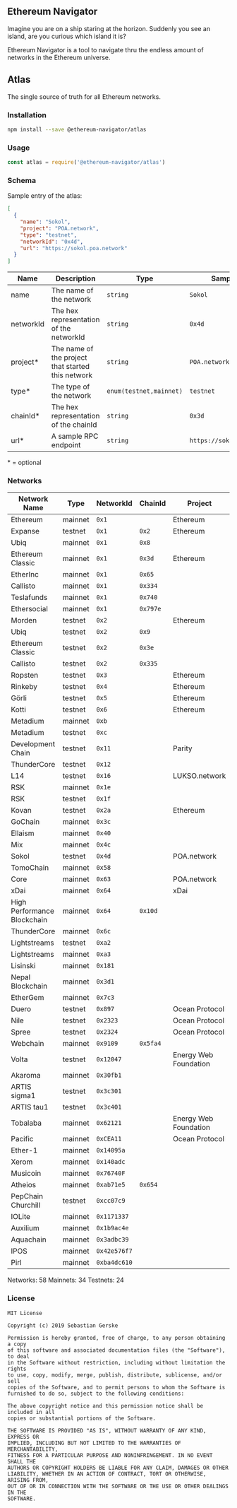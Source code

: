 ## Ethereum Navigator

Imagine you are on a ship staring at the horizon. Suddenly you see an island, are you curious which island it is?

Ethereum Navigator is a tool to navigate thru the endless amount of networks in the Ethereum universe.


## Atlas

The single source of truth for all Ethereum networks.

### Installation

```bash
npm install --save @ethereum-navigator/atlas
```


### Usage

```javascript
const atlas = require('@ethereum-navigator/atlas')
```


### Schema

Sample entry of the atlas:

```json
[
  {
    "name": "Sokol",
    "project": "POA.network",
    "type": "testnet",
    "networkId": "0x4d",
    "url": "https://sokol.poa.network"
  }
]
```

Name        | Description                                       | Type                      | Sample Value
------------|---------------------------------------------------|---------------------------|------------------------------
name        | The name of the network                           | `string`                  | `Sokol`
networkId   | The hex representation of the networkId           | `string`                  | `0x4d`
project*    | The name of the project that started this network | `string`                  | `POA.network`
type*       | The type of the network                           | `enum(testnet,mainnet)`   | `testnet`
chainId*    | The hex representation of the chainId             | `string`                  | `0x3d`
url*        | A sample RPC endpoint                             | `string`                  | `https://sokol.poa.network`

\* = optional


### Networks

Network Name                   | Type     | NetworkId       | ChainId  | Project                
-------------------------------|----------|-----------------|----------|------------------------
Ethereum                       | mainnet  | `0x1`           |          | Ethereum
Expanse                        | testnet  | `0x1`           | `0x2`    | Ethereum
Ubiq                           | mainnet  | `0x1`           | `0x8`    | 
Ethereum Classic               | mainnet  | `0x1`           | `0x3d`   | Ethereum
EtherInc                       | mainnet  | `0x1`           | `0x65`   | 
Callisto                       | mainnet  | `0x1`           | `0x334`  | 
Teslafunds                     | mainnet  | `0x1`           | `0x740`  | 
Ethersocial                    | mainnet  | `0x1`           | `0x797e` | 
Morden                         | testnet  | `0x2`           |          | Ethereum
Ubiq                           | testnet  | `0x2`           | `0x9`    | 
Ethereum Classic               | testnet  | `0x2`           | `0x3e`   | 
Callisto                       | testnet  | `0x2`           | `0x335`  | 
Ropsten                        | testnet  | `0x3`           |          | Ethereum
Rinkeby                        | testnet  | `0x4`           |          | Ethereum
Görli                          | testnet  | `0x5`           |          | Ethereum
Kotti                          | testnet  | `0x6`           |          | Ethereum
Metadium                       | mainnet  | `0xb`           |          | 
Metadium                       | testnet  | `0xc`           |          | 
Development Chain              | testnet  | `0x11`          |          | Parity
ThunderCore                    | testnet  | `0x12`          |          | 
L14                            | testnet  | `0x16`          |          | LUKSO.network
RSK                            | mainnet  | `0x1e`          |          | 
RSK                            | testnet  | `0x1f`          |          | 
Kovan                          | testnet  | `0x2a`          |          | Ethereum
GoChain                        | mainnet  | `0x3c`          |          | 
Ellaism                        | mainnet  | `0x40`          |          | 
Mix                            | mainnet  | `0x4c`          |          | 
Sokol                          | testnet  | `0x4d`          |          | POA.network
TomoChain                      | mainnet  | `0x58`          |          | 
Core                           | mainnet  | `0x63`          |          | POA.network
xDai                           | mainnet  | `0x64`          |          | xDai
High Performance Blockchain    | mainnet  | `0x64`          | `0x10d`  | 
ThunderCore                    | mainnet  | `0x6c`          |          | 
Lightstreams                   | testnet  | `0xa2`          |          | 
Lightstreams                   | mainnet  | `0xa3`          |          | 
Lisinski                       | mainnet  | `0x181`         |          | 
Nepal Blockchain               | mainnet  | `0x3d1`         |          | 
EtherGem                       | mainnet  | `0x7c3`         |          | 
Duero                          | testnet  | `0x897`         |          | Ocean Protocol
Nile                           | testnet  | `0x2323`        |          | Ocean Protocol
Spree                          | testnet  | `0x2324`        |          | Ocean Protocol
Webchain                       | mainnet  | `0x9109`        | `0x5fa4` | 
Volta                          | testnet  | `0x12047`       |          | Energy Web Foundation
Akaroma                        | mainnet  | `0x30fb1`       |          | 
ARTIS sigma1                   | testnet  | `0x3c301`       |          | 
ARTIS tau1                     | testnet  | `0x3c401`       |          | 
Tobalaba                       | mainnet  | `0x62121`       |          | Energy Web Foundation
Pacific                        | mainnet  | `0xCEA11`       |          | Ocean Protocol
Ether-1                        | mainnet  | `0x14095a`      |          | 
Xerom                          | mainnet  | `0x140adc`      |          | 
Musicoin                       | mainnet  | `0x76740F`      |          | 
Atheios                        | mainnet  | `0xab71e5`      | `0x654`  | 
PepChain Churchill             | testnet  | `0xcc07c9`      |          | 
IOLite                         | mainnet  | `0x1171337`     |          | 
Auxilium                       | mainnet  | `0x1b9ac4e`     |          | 
Aquachain                      | mainnet  | `0x3adbc39`     |          | 
IPOS                           | mainnet  | `0x42e576f7`    |          | 
Pirl                           | mainnet  | `0xba4dc610`    |          | 

Networks: 58 Mainnets: 34 Testnets: 24


### License

```text
MIT License

Copyright (c) 2019 Sebastian Gerske

Permission is hereby granted, free of charge, to any person obtaining a copy
of this software and associated documentation files (the "Software"), to deal
in the Software without restriction, including without limitation the rights
to use, copy, modify, merge, publish, distribute, sublicense, and/or sell
copies of the Software, and to permit persons to whom the Software is
furnished to do so, subject to the following conditions:

The above copyright notice and this permission notice shall be included in all
copies or substantial portions of the Software.

THE SOFTWARE IS PROVIDED "AS IS", WITHOUT WARRANTY OF ANY KIND, EXPRESS OR
IMPLIED, INCLUDING BUT NOT LIMITED TO THE WARRANTIES OF MERCHANTABILITY,
FITNESS FOR A PARTICULAR PURPOSE AND NONINFRINGEMENT. IN NO EVENT SHALL THE
AUTHORS OR COPYRIGHT HOLDERS BE LIABLE FOR ANY CLAIM, DAMAGES OR OTHER
LIABILITY, WHETHER IN AN ACTION OF CONTRACT, TORT OR OTHERWISE, ARISING FROM,
OUT OF OR IN CONNECTION WITH THE SOFTWARE OR THE USE OR OTHER DEALINGS IN THE
SOFTWARE.
```
